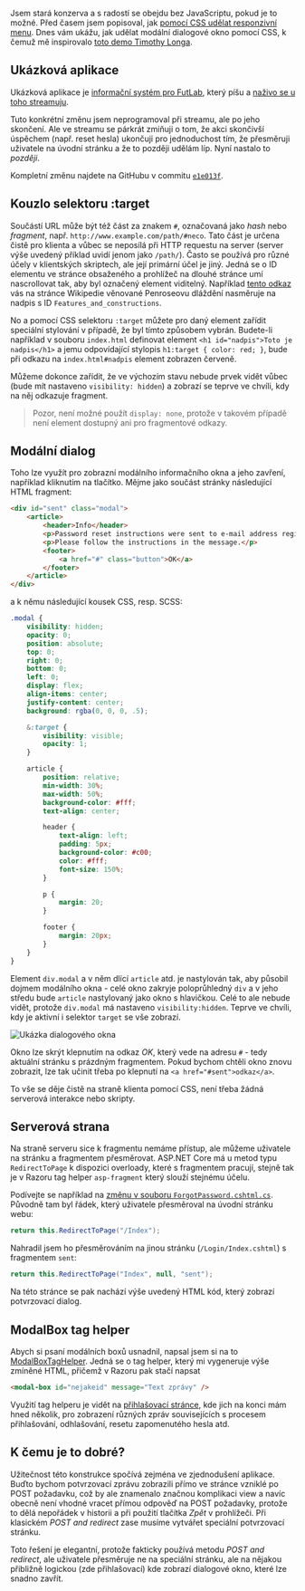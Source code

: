 <!-- dcterms:title = Modální dialog čistě pomocí CSS -->
<!-- dcterms:abstract = Jsem stará konzerva a s radostí se obejdu bez JavaScriptu, pokud je to možné. Před časem jsem popisoval, jak pomocí CSS udělat responzivní menu. Dnes vám ukážu, jak udělat modální dialogové okno pomocí CSS. -->
<!-- dcterms:creator = Michal Altair Valášek -->
<!-- x4w:pictureUrl = /perex-pictures/20201117-css-modal.png -->
<!-- x4w:pictureWidth = 150 -->
<!-- x4w:pictureHeight = 150 -->
<!-- x4w:coverUrl = /cover-pictures/20200512-taghelpers.png -->
<!-- x4w:category = IT -->
<!-- dcterms:dateAccepted = 2020-11-17 -->

Jsem stará konzerva a s radostí se obejdu bez JavaScriptu, pokud je to možné. Před časem jsem popisoval, jak [pomocí CSS udělat responzivní menu](/2020/01/scss-menu). Dnes vám ukážu, jak udělat modální dialogové okno pomocí CSS, k čemuž mě inspirovalo [toto demo Timothy Longa](https://codepen.io/timothylong/pen/HhAer).

## Ukázková aplikace

Ukázková aplikace je [informační systém pro FutLab](https://github.com/ridercz/FutLabIS), který píšu a [naživo se u toho streamuju](https://www.youtube.com/playlist?list=PLoOpAe_g1x4IxYK9A8aT0To60DF6IHTFl).

Tuto konkrétní změnu jsem neprogramoval při streamu, ale po jeho skončení. Ale ve streamu se párkrát zmiňuji o tom, že akci skončivší úspěchem (např. reset hesla) ukončuji pro jednoduchost tím, že přesměruji uživatele na úvodní stránku a že to později udělám líp. Nyní nastalo to _později_.

Kompletní změnu najdete na GitHubu v commitu [`e1e013f`](https://github.com/ridercz/FutLabIS/commit/e1e013fe7573848c13712d97ffdd6b0d93ea08f7).

## Kouzlo selektoru :target

Součástí URL může být též část za znakem `#`, označovaná jako _hash_ nebo _fragment_, např. `http://www.example.com/path/#neco`. Tato část je určena čistě pro klienta a vůbec se neposílá při HTTP requestu na server (server výše uvedený příklad uvidí jenom jako `/path/`). Často se používá pro různé účely v klientských skriptech, ale její primární účel je jiný. Jedná se o ID elementu ve stránce obsaženého a prohlížeč na dlouhé stránce umí nascrollovat tak, aby byl označený element viditelný. Například [tento odkaz](https://en.wikipedia.org/wiki/Penrose_tiling#Features_and_constructions) vás na stránce Wikipedie věnované Penroseovu dláždění nasměruje na nadpis s ID `Features_and_constructions`.

No a pomocí CSS selektoru `:target` můžete pro daný element zařídit speciální stylování v případě, že byl tímto způsobem vybrán. Budete-li například v souboru `index.html` definovat element `<h1 id="nadpis">Toto je nadpis</h1>` a jemu odpovídající stylopis `h1:target { color: red; }`, bude při odkazu na `index.html#nadpis` element zobrazen červeně.

Můžeme dokonce zařídit, že ve výchozím stavu nebude prvek vidět vůbec (bude mít nastaveno `visibility: hidden`) a zobrazí se teprve ve chvíli, kdy na něj odkazuje fragment.

> Pozor, není možné použít `display: none`, protože v takovém případě není element dostupný ani pro fragmentové odkazy.

## Modální dialog

Toho lze využít pro zobrazní modálního informačního okna a jeho zavření, například kliknutím na tlačítko. Mějme jako součást stránky následující HTML fragment:

```html
<div id="sent" class="modal">
    <article>
        <header>Info</header>
        <p>Password reset instructions were sent to e-mail address registered for this account.</p>
        <p>Please follow the instructions in the message.</p>
        <footer>
            <a href="#" class="button">OK</a>
        </footer>
    </article>
</div>
```

a k němu následující kousek CSS, resp. SCSS:

```scss
.modal {
    visibility: hidden;
    opacity: 0;
    position: absolute;
    top: 0;
    right: 0;
    bottom: 0;
    left: 0;
    display: flex;
    align-items: center;
    justify-content: center;
    background: rgba(0, 0, 0, .5);

    &:target {
        visibility: visible;
        opacity: 1;
    }

    article {
        position: relative;
        min-width: 30%;
        max-width: 50%;
        background-color: #fff;
        text-align: center;

        header {
            text-align: left;
            padding: 5px;
            background-color: #c00;
            color: #fff;
            font-size: 150%;
        }

        p {
            margin: 20;
        }

        footer {
            margin: 20px;
        }
    }
}
```

Element `div.modal` a v něm dlící `article` atd. je nastylován tak, aby působil dojmem modálního okna - celé okno zakryje poloprůhledný `div` a v jeho středu bude `article` nastylovaný jako okno s hlavičkou. Celé to ale nebude vidět, protože `div.modal` má nastaveno `visibility:hidden`. Teprve ve chvíli, kdy je aktivní i selektor `target` se vše zobrazí. 

![Ukázka dialogového okna](https://www.cdn.altairis.cz/Blog/2020/20201117-css-modal.png)

Okno lze skrýt klepnutím na odkaz _OK_, který vede na adresu `#` - tedy aktuální stránku s prázdným fragmentem. Pokud bychom chtěli okno znovu zobrazit, lze tak učinit třeba po klepnutí na `<a href="#sent">odkaz</a>`.

To vše se děje čistě na straně klienta pomocí CSS, není třeba žádná serverová interakce nebo skripty.

## Serverová strana

Na straně serveru sice k fragmentu nemáme přístup, ale můžeme uživatele na stránku a fragmentem přesměrovat. ASP.NET Core má u metod typu `RedirectToPage` k dispozici overloady, které s fragmentem pracují, stejně tak je v Razoru tag helper `asp-fragment` který slouží stejnému účelu.

Podívejte se například na [změnu v souboru `ForgotPassword.cshtml.cs`](https://github.com/ridercz/FutLabIS/commit/e1e013fe7573848c13712d97ffdd6b0d93ea08f7#diff-9bf1856ac4acfe88a8c6e88bf489d34b1b621b593848764b03cee42f877dac5a). Původně tam byl řádek, který uživatele přesměroval na úvodní stránku webu:

```csharp
return this.RedirectToPage("/Index");
```

Nahradil jsem ho přesměrováním na jinou stránku (`/Login/Index.cshtml`) s fragmentem `sent`:

```csharp
return this.RedirectToPage("Index", null, "sent");
```

Na této stránce se pak nachází výše uvedený HTML kód, který zobrazí potvrzovací dialog.

## ModalBox tag helper

Abych si psaní modálních boxů usnadnil, napsal jsem si na to [ModalBoxTagHelper](https://github.com/ridercz/FutLabIS/blob/master/Altairis.ReP.Web/TagHelpers/ModalBoxTagHelper.cs). Jedná se o tag helper, který mi vygeneruje výše zmíněné HTML, přičemž v Razoru pak stačí napsat

```html
<modal-box id="nejakeid" message="Text zprávy" />
```

Využití tag helperu je vidět na [přihlašovací stránce](https://github.com/ridercz/FutLabIS/blob/master/Altairis.ReP.Web/Pages/Login/Index.cshtml), kde jich na konci mám hned několik, pro zobrazení různých zpráv souvisejících s procesem přihlašování, odhlašování, resetu zapomenutého hesla atd.

## K čemu je to dobré?

Užitečnost této konstrukce spočívá zejména ve zjednodušení aplikace. Buďto bychom potvrzovací zprávu zobrazili přímo ve stránce vzniklé po POST požadavku, což by ale znamenalo značnou komplikaci view a navíc obecně není vhodné vracet přímou odpověď na POST požadavky, protože to dělá nepořádek v historii a při použití tlačítka _Zpět_ v prohlížeči. Při klasickém _POST and redirect_ zase musíme vytvářet speciální potvrzovací stránku.

Toto řešení je elegantní, protože fakticky používá metodu _POST and redirect_, ale uživatele přesměruje ne na speciální stránku, ale na nějakou přibližně logickou (zde přihlašovací) kde zobrazí dialogové okno, které lze snadno zavřít.